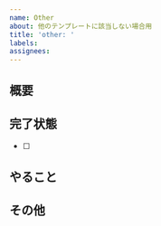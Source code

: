 ```yaml
---
name: Other
about: 他のテンプレートに該当しない場合用
title: 'other: '
labels:
assignees: 
---
```


<!-- 適宜見出しを作る -->

## 概要

## 完了状態

- [ ]

## やること

<!-- 完了状態で事足りる場合は記載不要 -->

## その他
